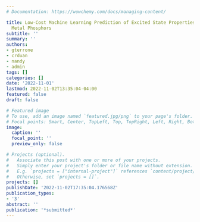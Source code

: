 ```yaml
---
# Documentation: https://wowchemy.com/docs/managing-content/

title: Low-Cost Machine Learning Prediction of Excited State Properties of Transition
  Metal Phosphors
subtitle: ''
summary: ''
authors:
- gterrone
- crduan
- nandy
- admin
tags: []
categories: []
date: '2022-11-01'
lastmod: 2022-11-02T13:35:04-04:00
featured: false
draft: false

# Featured image
# To use, add an image named `featured.jpg/png` to your page's folder.
# Focal points: Smart, Center, TopLeft, Top, TopRight, Left, Right, BottomLeft, Bottom, BottomRight.
image:
  caption: ''
  focal_point: ''
  preview_only: false

# Projects (optional).
#   Associate this post with one or more of your projects.
#   Simply enter your project's folder or file name without extension.
#   E.g. `projects = ["internal-project"]` references `content/project/deep-learning/index.md`.
#   Otherwise, set `projects = []`.
projects: []
publishDate: '2022-11-02T17:35:04.176568Z'
publication_types:
- '3'
abstract: ''
publication: '*submitted*'
---
```

